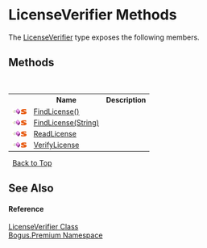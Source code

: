 # LicenseVerifier Methods
 

The <a href="T_Bogus_Premium_LicenseVerifier">LicenseVerifier</a> type exposes the following members.


## Methods
&nbsp;<table><tr><th></th><th>Name</th><th>Description</th></tr><tr><td>![Public method](media/pubmethod.gif "Public method")![Static member](media/static.gif "Static member")</td><td><a href="M_Bogus_Premium_LicenseVerifier_FindLicense">FindLicense()</a></td><td /></tr><tr><td>![Public method](media/pubmethod.gif "Public method")![Static member](media/static.gif "Static member")</td><td><a href="M_Bogus_Premium_LicenseVerifier_FindLicense_1">FindLicense(String)</a></td><td /></tr><tr><td>![Public method](media/pubmethod.gif "Public method")![Static member](media/static.gif "Static member")</td><td><a href="M_Bogus_Premium_LicenseVerifier_ReadLicense">ReadLicense</a></td><td /></tr><tr><td>![Public method](media/pubmethod.gif "Public method")![Static member](media/static.gif "Static member")</td><td><a href="M_Bogus_Premium_LicenseVerifier_VerifyLicense">VerifyLicense</a></td><td /></tr></table>&nbsp;
<a href="#licenseverifier-methods">Back to Top</a>

## See Also


#### Reference
<a href="T_Bogus_Premium_LicenseVerifier">LicenseVerifier Class</a><br /><a href="N_Bogus_Premium">Bogus.Premium Namespace</a><br />